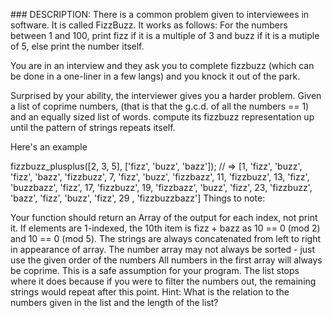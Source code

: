 ### DESCRIPTION:
There is a common problem given to interviewees in software. It is called FizzBuzz. It works as follows: For the numbers between 1 and 100, print fizz if it is a multiple of 3 and buzz if it is a mutiple of 5, else print the number itself.

You are in an interview and they ask you to complete fizzbuzz (which can be done in a one-liner in a few langs) and you knock it out of the park.

Surprised by your ability, the interviewer gives you a harder problem. Given a list of coprime numbers, (that is that the g.c.d. of all the numbers == 1) and an equally sized list of words. compute its fizzbuzz representation up until the pattern of strings repeats itself.

Here's an example

fizzbuzz_plusplus([2, 3, 5], ['fizz', 'buzz', 'bazz']); // => [1, 'fizz', 'buzz', 'fizz', 'bazz', 'fizzbuzz', 7, 'fizz', 'buzz', 'fizzbazz', 11, 'fizzbuzz', 13, 'fizz', 'buzzbazz', 'fizz', 17, 'fizzbuzz', 19, 'fizzbazz', 'buzz', 'fizz', 23, 'fizzbuzz', 'bazz', 'fizz', 'buzz', 'fizz', 29 , 'fizzbuzzbazz']
Things to note:

Your function should return an Array of the output for each index, not print it.
If elements are 1-indexed, the 10th item is fizz + bazz as 10 == 0 (mod 2) and 10 == 0 (mod 5).
The strings are always concatenated from left to right in appearance of array.
The number array may not always be sorted - just use the given order of the numbers
All numbers in the first array will always be coprime. This is a safe assumption for your program.
The list stops where it does because if you were to filter the numbers out, the remaining strings would repeat after this point.
Hint: What is the relation to the numbers given in the list and the length of the list?